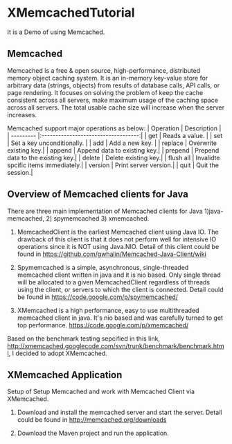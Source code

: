 # XMemcachedTutorial

It is a Demo of using Memcached.

## Memcached
Memcached is a free & open source, high-performance, distributed memory object caching system. It is an in-memory key-value store for arbitrary data (strings, objects) from results of database calls, API calls, or page rendering. It focuses on solving the problem of keep the cache consistent across all servers, make maximum usage of the caching space across all servers. The total usable cache size will increase when the server increases.

Memcached support major operations as below:
| Operation |    Description                      |   
| --------- |:-----------------------------------:|
| get       |        Reads a value. |
| set       |         Set a key unconditionally. |
| add       |        Add a new key. |
| replace   |      Overwrite existing key.|
| append    |     Append data to existing key.|
| prepend   |    Prepend data to the existing key.|
| delete    |   Delete existing key.|
| flush all |   Invalidte spcific items immediately.|
| version   |   Print server version.|
| quit        | Quit the session.|

## Overview of Memcached clients for Java 

There are three main implementation of Memcached clients for Java
1)java-memcached, 2) spymemcached 3) xmemcached.

1) MemcachedClient is the earliest Memcached client using Java IO. The drawback of this client is that it does not perform well for intensive IO operations since it is NOT using Java.NIO. Detail of this client could be found in https://github.com/gwhalin/Memcached-Java-Client/wiki

2) Spymemcached is a simple, asynchronous, single-threaded memcached client written in java and it is nio based. Only single thread will  be allocated to a given MemcachedClient regardless of threads using the client, or servers to which the client is connected. Detail could be found in https://code.google.com/p/spymemcached/

3) XMemcached is a high performance, easy to use multithreaded memcached client in java. It's nio based and was carefully turned to get top performance.  https://code.google.com/p/xmemcached/

Based on the benchmark testing sepcified in this link, http://xmemcached.googlecode.com/svn/trunk/benchmark/benchmark.html, I decided to adopt XMemcached.

## XMemcached Application

Setup of Setup Memcached and work with Memcached Client via XMemcached. 

1) Download and install the memcached server and start the server. Detail could be found in  http://memcached.org/downloads

2) Download the Maven project and run the application.
